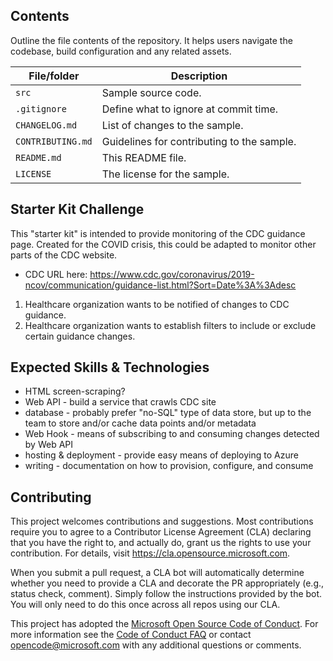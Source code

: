 ## Contents

Outline the file contents of the repository. It helps users navigate the codebase, build configuration and any related assets.

| File/folder       | Description                                |
|-------------------|--------------------------------------------|
| `src`             | Sample source code.                        |
| `.gitignore`      | Define what to ignore at commit time.      |
| `CHANGELOG.md`    | List of changes to the sample.             |
| `CONTRIBUTING.md` | Guidelines for contributing to the sample. |
| `README.md`       | This README file.                          |
| `LICENSE`         | The license for the sample.                |

## Starter Kit Challenge

This "starter kit" is intended to provide monitoring of the CDC guidance page. Created for the COVID crisis, this could be adapted to monitor other parts of the CDC website.
- CDC URL here: https://www.cdc.gov/coronavirus/2019-ncov/communication/guidance-list.html?Sort=Date%3A%3Adesc

1. Healthcare organization wants to be notified of changes to CDC guidance.
2. Healthcare organization wants to establish filters to include or exclude certain guidance changes.

## Expected Skills & Technologies

- HTML screen-scraping?
- Web API - build a service that crawls CDC site 
- database - probably prefer "no-SQL" type of data store, but up to the team to store and/or cache data points and/or metadata
- Web Hook - means of subscribing to and consuming changes detected by Web API
- hosting & deployment - provide easy means of deploying to Azure
- writing - documentation on how to provision, configure, and consume

## Contributing

This project welcomes contributions and suggestions.  Most contributions require you to agree to a
Contributor License Agreement (CLA) declaring that you have the right to, and actually do, grant us
the rights to use your contribution. For details, visit https://cla.opensource.microsoft.com.

When you submit a pull request, a CLA bot will automatically determine whether you need to provide
a CLA and decorate the PR appropriately (e.g., status check, comment). Simply follow the instructions
provided by the bot. You will only need to do this once across all repos using our CLA.

This project has adopted the [Microsoft Open Source Code of Conduct](https://opensource.microsoft.com/codeofconduct/).
For more information see the [Code of Conduct FAQ](https://opensource.microsoft.com/codeofconduct/faq/) or
contact [opencode@microsoft.com](mailto:opencode@microsoft.com) with any additional questions or comments.
